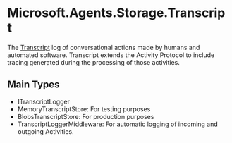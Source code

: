 # Microsoft.Agents.Storage.Transcript

The [Transcript](https://github.com/microsoft/Agents/blob/main/specs/transcript/transcript.md) log of conversational actions made by humans and automated software. Transcript extends the Activity Protocol to include tracing generated during the processing of those activities.

## Main Types

- ITranscriptLogger
- MemoryTranscriptStore: For testing purposes
- BlobsTranscriptStore: For production purposes
- TranscriptLoggerMiddleware: For automatic logging of incoming and outgoing Activities.